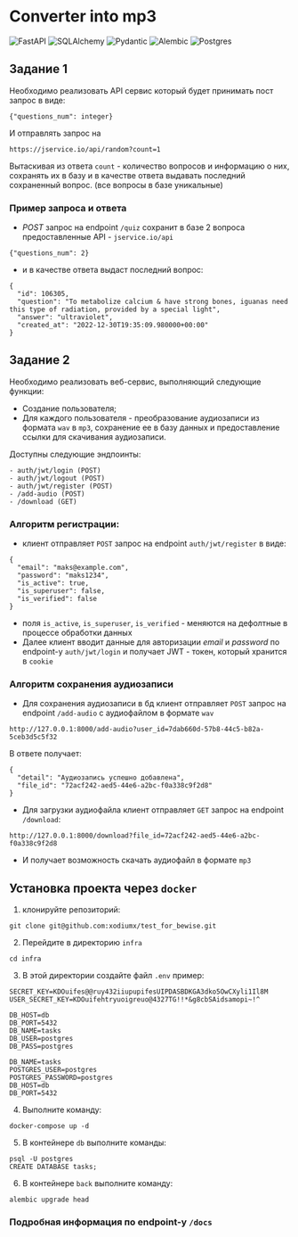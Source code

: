 # Сonverter into mp3

![FastAPI](https://img.shields.io/badge/FastAPI-ff033e?style=for-the-badge&logo=fastapi&logoColor=white) ![SQLAlchemy](https://img.shields.io/badge/SQLAlchemy-000000?style=for-the-badge&logo=python&logoColor=white) ![Pydantic](https://img.shields.io/badge/Pydantic-000000?style=for-the-badge&logo=python&logoColor=white) ![Alembic](https://img.shields.io/badge/Alembic-000000?style=for-the-badge&logo=python&logoColor=white) ![Postgres](https://img.shields.io/badge/postgresql-ff033e?style=for-the-badge&logo=postgresql&logoColor=white)

## Задание 1
Необходимо реализовать API сервис который будет принимать пост запрос в виде:
```
{"questions_num": integer}
```
И отправлять запрос на
```
https://jservice.io/api/random?count=1
```
Вытаскивая из ответа `count` - количество вопросов и информацию о них, сохранять их в базу
и в качестве ответа выдавать последний сохраненный вопрос. (все вопросы в базе уникальные)

### Пример запроса и ответа
- *POST* запрос на endpoint `/quiz` сохранит в базе 2 вопроса предоставленные API - `jservice.io/api`
```
{"questions_num": 2}
```
- и в качестве ответа выдаст последний вопрос:
```
{
  "id": 106305,
  "question": "To metabolize calcium & have strong bones, iguanas need this type of radiation, provided by a special light",
  "answer": "ultraviolet",
  "created_at": "2022-12-30T19:35:09.980000+00:00"
}
```

## Задание 2
Необходимо реализовать веб-сервис, выполняющий следующие функции:
- Создание пользователя;
- Для каждого пользователя - преобразование аудиозаписи из формата `wav` в `mp3`, сохранение ее в базу данных и предоставление ссылки для скачивания аудиозаписи.

Доступны следующие эндпоинты:
```
- auth/jwt/login (POST)
- auth/jwt/logout (POST)
- auth/jwt/register (POST)
- /add-audio (POST)
- /download (GET)
```
### Алгоритм регистрации:
- клиент отправляет `POST` запрос на endpoint `auth/jwt/register` в виде:
```
{
  "email": "maks@example.com",
  "password": "maks1234",
  "is_active": true,
  "is_superuser": false,
  "is_verified": false
}
```
- поля `is_active`, `is_superuser`, `is_verified` - меняются на дефолтные в процессе обработки данных
- Далее клиент вводит данные для авторизации *email* и *password* по endpoint-у `auth/jwt/login` и получает JWT - токен, который хранится в `cookie`

### Алгоритм сохранения аудиозаписи
- Для сохранения аудиозаписи в бд клиент отправляет `POST` запрос на endpoint `/add-audio` с аудиофайлом в формате `wav`
```
http://127.0.0.1:8000/add-audio?user_id=7dab660d-57b8-44c5-b82a-5ceb3d5c5f32
```
В ответе получает:
```
{
  "detail": "Аудиозапись успешно добавлена",
  "file_id": "72acf242-aed5-44e6-a2bc-f0a338c9f2d8"
}
```
- Для загрузки аудиофайла клиент отправляет `GET` запрос на endpoint `/download`:
```
http://127.0.0.1:8000/download?file_id=72acf242-aed5-44e6-a2bc-f0a338c9f2d8
```
- И получает возможность скачать аудиофайл в формате `mp3`

## Установка проекта через `docker`
1. клонируйте репозиторий:
```
git clone git@github.com:xodiumx/test_for_bewise.git
```
2. Перейдите в директорию `infra`
```
cd infra
```
3. В этой директории создайте файл `.env` пример:
```
SECRET_KEY=KDOuifes@@ruy432iiupupifesUIPDASBDKGA3dko5OwCXyli1Il8M
USER_SECRET_KEY=KDOuifehtryuoigreuo@4327TG!!*&g8cbSAidsamopi~!^

DB_HOST=db
DB_PORT=5432
DB_NAME=tasks
DB_USER=postgres
DB_PASS=postgres

DB_NAME=tasks
POSTGRES_USER=postgres
POSTGRES_PASSWORD=postgres
DB_HOST=db
DB_PORT=5432
```
4. Выполните команду:
```
docker-compose up -d
```
5. В контейнере `db` выполните команды:
```
psql -U postgres
CREATE DATABASE tasks;
```
6. В контейнере `back` выполните команду:
```
alembic upgrade head
```
### Подробная информация по endpoint-у `/docs`
